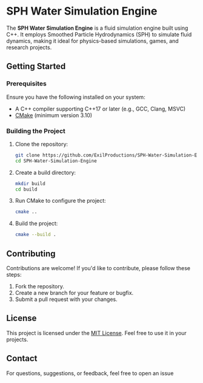 # SPH Water Simulation Engine

The **SPH Water Simulation Engine** is a fluid simulation engine built using C++. It employs Smoothed Particle Hydrodynamics (SPH) to simulate fluid dynamics, making it ideal for physics-based simulations, games, and research projects.

## Getting Started

### Prerequisites

Ensure you have the following installed on your system:

- A C++ compiler supporting C++17 or later (e.g., GCC, Clang, MSVC)
- [CMake](https://cmake.org/) (minimum version 3.10)

### Building the Project

1. Clone the repository:
   ```bash
   git clone https://github.com/ExilProductions/SPH-Water-Simulation-Engine.git
   cd SPH-Water-Simulation-Engine
   ```

2. Create a build directory:
   ```bash
   mkdir build
   cd build
   ```

3. Run CMake to configure the project:
   ```bash
   cmake ..
   ```

4. Build the project:
   ```bash
   cmake --build .
   ```
## Contributing

Contributions are welcome! If you'd like to contribute, please follow these steps:

1. Fork the repository.
2. Create a new branch for your feature or bugfix.
3. Submit a pull request with your changes.

## License

This project is licensed under the [MIT License](LICENSE). Feel free to use it in your projects.

## Contact

For questions, suggestions, or feedback, feel free to open an issue
